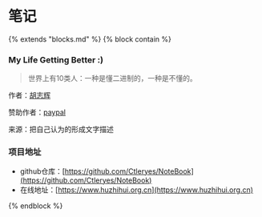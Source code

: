# 笔记

{%  extends "blocks.md"  %}
{%  block contain  %}



### **My Life Getting Better  :)**





> 世界上有10类人：一种是懂二进制的，一种是不懂的。





作者：[胡志辉](http://weixin.qq.com/r/NDikvGPEtT7KrSff920m)

赞助作者：[paypal](https://paypal.me/huzhihui?locale.x=zh_XC)

来源：把自己认为的形成文字描述






### 项目地址

* github仓库：[https://github.com/Ctleryes/NoteBook](https://github.com/Ctleryes/NoteBook)
* 在线地址：[https://www.huzhihui.org.cn](https://www.huzhihui.org.cn)

{%  endblock  %}



